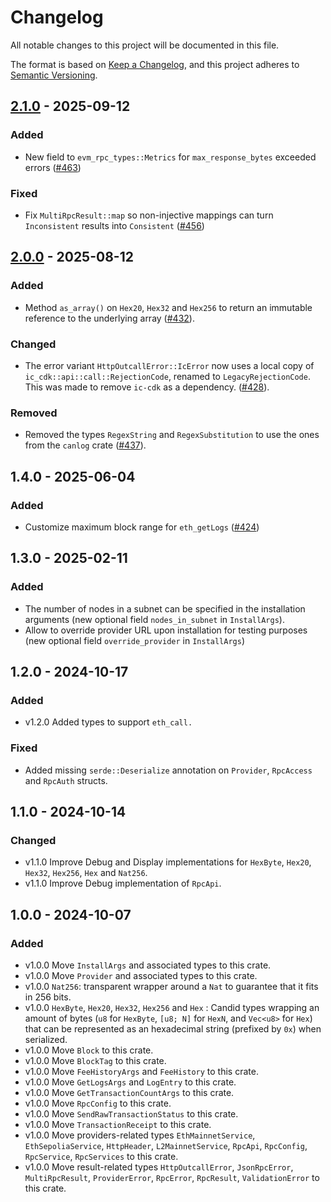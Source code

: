 # Changelog

All notable changes to this project will be documented in this file.

The format is based on [Keep a Changelog](https://keepachangelog.com/en/1.0.0/),
and this project adheres to [Semantic Versioning](https://semver.org/spec/v2.0.0.html).

## [2.1.0] - 2025-09-12

### Added
* New field to `evm_rpc_types::Metrics` for `max_response_bytes` exceeded errors ([#463](https://github.com/dfinity/evm-rpc-canister/pull/463))

### Fixed
* Fix `MultiRpcResult::map` so non-injective mappings can turn `Inconsistent` results into `Consistent` ([#456](https://github.com/dfinity/evm-rpc-canister/pull/463))

[2.1.0]: https://github.com/dfinity/evm-rpc-canister/compare/evm_rpc_types-v2.0.0...evm_rpc_types-v2.1.0

## [2.0.0] - 2025-08-12

### Added

- Method `as_array()` on `Hex20`, `Hex32` and `Hex256` to return an immutable reference to the underlying array ([#432](https://github.com/dfinity/evm-rpc-canister/pull/432)).

### Changed

- The error variant `HttpOutcallError::IcError` now uses a local copy of `ic_cdk::api::call::RejectionCode`, renamed to `LegacyRejectionCode`. This was made to remove `ic-cdk` as a dependency. ([#428](https://github.com/dfinity/evm-rpc-canister/pull/428)).

### Removed

- Removed the types `RegexString` and `RegexSubstitution` to use the ones from the `canlog` crate ([#437](https://github.com/dfinity/evm-rpc-canister/pull/437)).

[2.0.0]: https://github.com/dfinity/evm-rpc-canister/compare/evm_rpc_types-v1.4.0...evm_rpc_types-v2.0.0

## 1.4.0 - 2025-06-04

### Added

- Customize maximum block range for `eth_getLogs` ([#424](https://github.com/dfinity/evm-rpc-canister/pull/424))

## 1.3.0 - 2025-02-11

### Added

- The number of nodes in a subnet can be specified in the installation arguments (new optional field `nodes_in_subnet` in `InstallArgs`).
- Allow to override provider URL upon installation for testing purposes (new optional field `override_provider` in `InstallArgs`)

## 1.2.0 - 2024-10-17

### Added

- v1.2.0 Added types to support `eth_call.`

### Fixed

- Added missing `serde::Deserialize` annotation on `Provider`, `RpcAccess` and `RpcAuth` structs.

## 1.1.0 - 2024-10-14

### Changed

- v1.1.0 Improve Debug and Display implementations for `HexByte`, `Hex20`, `Hex32`, `Hex256`, `Hex` and `Nat256`.
- v1.1.0 Improve Debug implementation of `RpcApi`.

## 1.0.0 - 2024-10-07

### Added

- v1.0.0 Move `InstallArgs` and associated types to this crate.
- v1.0.0 Move `Provider` and associated types to this crate.
- v1.0.0 `Nat256`: transparent wrapper around a `Nat` to guarantee that it fits in 256 bits.
- v1.0.0 `HexByte`, `Hex20`, `Hex32`, `Hex256` and `Hex` : Candid types wrapping an amount of bytes (`u8` for `HexByte`,
  `[u8; N]` for `HexN`, and `Vec<u8>` for `Hex`) that can be represented as an hexadecimal string (prefixed by `0x`)
  when serialized.
- v1.0.0 Move `Block` to this crate.
- v1.0.0 Move `BlockTag` to this crate.
- v1.0.0 Move `FeeHistoryArgs` and `FeeHistory` to this crate.
- v1.0.0 Move `GetLogsArgs` and `LogEntry` to this crate.
- v1.0.0 Move `GetTransactionCountArgs` to this crate.
- v1.0.0 Move `RpcConfig` to this crate.
- v1.0.0 Move `SendRawTransactionStatus` to this crate.
- v1.0.0 Move `TransactionReceipt` to this crate.
- v1.0.0 Move providers-related types `EthMainnetService`, `EthSepoliaService`, `HttpHeader`, `L2MainnetService`,
  `RpcApi`, `RpcConfig`, `RpcService`, `RpcServices` to this crate.
- v1.0.0 Move result-related types `HttpOutcallError`, `JsonRpcError`, `MultiRpcResult`, `ProviderError`, `RpcError`,
  `RpcResult`, `ValidationError` to this crate.
